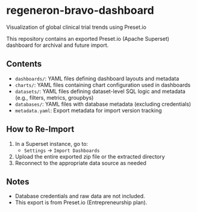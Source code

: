 # regeneron-bravo-dashboard
Visualization of global clinical trial trends using Preset.io

This repository contains an exported Preset.io (Apache Superset) dashboard for archival and future import.

## Contents
- `dashboards/`: YAML files defining dashboard layouts and metadata
- `charts/`: YAML files containing chart configuration used in dashboards
- `datasets/`: YAML files defining dataset-level SQL logic and metadata (e.g., filters, metrics, groupbys)
- `databases/`: YAML files with database metadata (excluding credentials)
- `metadata.yaml`: Export metadata for import version tracking


## How to Re-Import
1. In a Superset instance, go to:
   - `Settings` → `Import Dashboards`
2. Upload the entire exported zip file or the extracted directory
3. Reconnect to the appropriate data source as needed

## Notes
- Database credentials and raw data are not included.
- This export is from Preset.io (Entrepreneurship plan).
